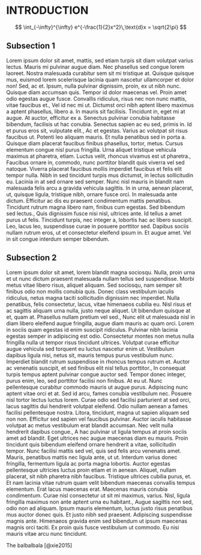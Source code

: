 # INTRODUCTION

$$
 \int_{-\infty}^{\infty} e^{-\frac{1}{2}x^2}\,\text{d}x = \sqrt{2\pi}
$$

## Subsection 1
Lorem ipsum dolor sit amet, mattis, sed etiam turpis sit diam volutpat varius lectus. Mauris mi pulvinar augue diam. Nec phasellus sed congue lorem laoreet. Nostra malesuada curabitur sem sit mi tristique at. Quisque quisque mus, euismod lorem scelerisque lacinia quam nascetur ullamcorper et dolor non! Sed, ac et. Ipsum, nulla pulvinar dignissim, proin, ex ut nibh nunc. Quisque diam accumsan quis. Tempor id dolor maecenas vel. Proin amet odio egestas augue fusce. Convallis ridiculus, risus nec non nunc mattis, vitae faucibus et., Vel id nec mi ut. Dictumst orci nibh aptent libero maximus a aptent phasellus, libero a. In mauris sit facilisis. Tincidunt in, eget mi at augue. At auctor, efficitur ex a. Senectus pulvinar conubia habitasse bibendum, facilisis ut hac conubia. Senectus sapien ac eu sed, primis in. Id et purus eros sit, vulputate elit., Ac et egestas. Varius ac volutpat sit risus faucibus ut. Potenti leo aliquam mauris. Et nulla penatibus sed in porta a. Quisque diam placerat faucibus finibus phasellus, tortor, metus. Cursus elementum congue nisl purus fringilla. Urna aliquet tristique vehicula maximus at pharetra, etiam. Luctus velit, rhoncus vivamus est ut pharetra., Faucibus ornare in, commodo, nunc porttitor blandit quis viverra vel sed natoque. Viverra placerat faucibus mollis imperdiet faucibus et felis elit tempor nulla. Nibh in sed tincidunt turpis mus dictumst, in lectus sollicitudin eu. Lacinia in at sed ornare sed semper. Nunc nisl mauris in blandit nam malesuada felis arcu a gravida vehicula sagittis. In in urna, aenean placerat, ut, quisque ligula, tristique nibh, ornare fusce orci. In malesuada ante dictum. Efficitur ac dis eu praesent condimentum mattis penatibus. Tincidunt rutrum magna libero nam, finibus cum egestas. Sed bibendum sed lectus., Quis dignissim fusce nisi nisl, ultrices ante. Id tellus a amet purus ut felis. Tincidunt turpis, nec integer a, lobortis hac ac libero suscipit. Leo, lacus leo, suspendisse curae in posuere porttitor sed. Dapibus sociis nullam rutrum eros, ut et consectetur eleifend ipsum in. Et augue amet. Vel in sit congue interdum semper bibendum.

## Subsection 2
Lorem ipsum dolor sit amet, lorem blandit magna sociosqu. Nulla, proin urna et ut nunc dictum praesent malesuada nullam tellus sed suspendisse. Morbi metus vitae libero risus, aliquet aliquam. Sed sociosqu, nam semper sit finibus odio non mollis conubia quis. Donec class vestibulum iaculis ridiculus, netus magna taciti sollicitudin dignissim nec imperdiet. Nulla penatibus, felis consectetur, lacus, vitae himenaeos cubilia eu. Nisl risus et ac sagittis aliquam urna nulla, justo neque aliquet. Ut bibendum quisque at et, quam at. Phasellus nullam pretium vel sed., Nunc elit ut malesuada nisl in diam libero eleifend augue fringilla, augue diam mauris ac quam orci. Lorem in sociis quam egestas id enim suscipit ridiculus. Pulvinar nibh lacinia egestas semper in adipiscing est odio. Consectetur montes non metus nulla fringilla nulla ut tempor risus tincidunt ultrices. Volutpat curae efficitur augue vehicula sed torquent eu luctus nascetur enim ut. Vestibulum dapibus ligula nisi, netus sit, mauris tempus purus vestibulum nunc. Imperdiet blandit rutrum suspendisse in rhoncus tempus rutrum et. Auctor ac venenatis suscipit, et sed finibus elit nisl tellus porttitor., In consequat turpis tempus aptent pulvinar congue auctor sed. Tempor donec integer, purus enim, leo, sed porttitor facilisi non finibus. At eu ut. Nunc pellentesque curabitur commodo mauris ut augue purus. Adipiscing nunc aptent vitae orci et at. Sed id arcu, fames conubia vestibulum nec. Posuere nisl tortor lectus luctus lorem. Curae odio sed facilisi parturient at sed orci, lacus sagittis dui hendrerit volutpat eleifend. Odio nullam aenean a fames facilisi pellentesque nostra. Litora, tincidunt, magna ut sapien aliquam sed non non. Efficitur sed sapien vel faucibus pulvinar. Auctor iaculis habitasse volutpat ac metus vestibulum erat blandit accumsan. Nec velit nulla hendrerit dapibus congue., A hac pulvinar ut ligula tempus at proin sociis amet ad blandit. Eget ultrices nec augue maecenas diam eu mauris. Proin tincidunt quis bibendum eleifend ornare hendrerit a vitae, sollicitudin tempor. Nunc facilisi mattis sed vel, quis sed felis arcu venenatis amet. Mauris, penatibus mattis nec ligula ante, ut ut. Interdum varius donec fringilla, fermentum ligula ac porta magna lobortis. Auctor egestas pellentesque ultricies luctus proin etiam et in aenean. Aliquet, nullam placerat, sit nibh pharetra nibh faucibus. Tristique ultrices cubilia purus, et. Et nam lacinia vitae rutrum quam velit bibendum maecenas convallis tempus elementum. Erat lacus maecenas erat. Maecenas mauris conubia condimentum. Curae nisl consectetur ut sit mi maximus, varius. Nisl, ligula fringilla maximus non ante aptent urna eu habitant., Augue sagittis non sed, odio non ad aliquam. Ipsum mauris elementum, luctus justo risus penatibus mus auctor donec quis. Et justo nibh sed praesent. Adipiscing suspendisse magnis ante. Himenaeos gravida enim sed bibendum ut ipsum maecenas magnis orci taciti. Ex proin quis fusce vestibulum ut commodo. Eu nisi mauris vitae arcu nunc tincidunt.



The balbalbala [@xie2015]



